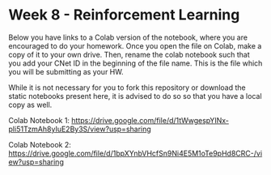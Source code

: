 # Week 8 - Reinforcement Learning

Below you have links to a Colab version of the notebook, where you are encouraged to do your homework. Once you open the file on Colab, make a copy of it to your own drive. Then, rename the colab notebook such that you add your CNet ID in the beginning of the file name. This is the file which you will be submitting as your HW.

While it is not necessary for you to fork this repository or download the static notebooks present here, it is advised to do so so that you have a local copy as well.

Colab Notebook 1: 
https://drive.google.com/file/d/1tWwgespYINx-pIi51TzmAh8yIuE2By3S/view?usp=sharing

Colab Notebook 2: 
https://drive.google.com/file/d/1bpXYnbVHcfSn9Ni4E5M1oTe9pHd8CRC-/view?usp=sharing

